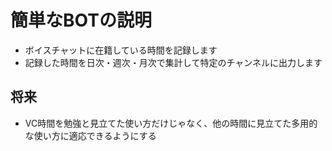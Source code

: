 # 簡単なBOTの説明
- ボイスチャットに在籍している時間を記録します
- 記録した時間を日次・週次・月次で集計して特定のチャンネルに出力します

## 将来
- VC時間を勉強と見立てた使い方だけじゃなく、他の時間に見立てた多用的な使い方に適応できるようにする